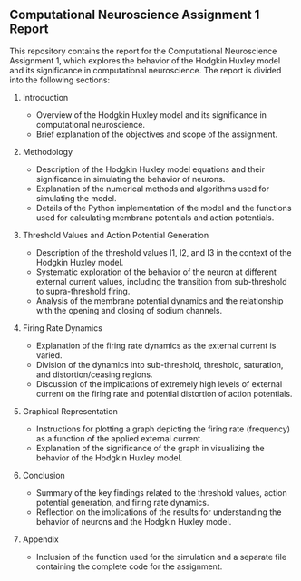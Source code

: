 ## Computational Neuroscience Assignment 1 Report

This repository contains the report for the Computational Neuroscience Assignment 1, which explores the behavior of the Hodgkin Huxley model and its significance in computational neuroscience. The report is divided into the following sections:

1. Introduction
   - Overview of the Hodgkin Huxley model and its significance in computational neuroscience.
   - Brief explanation of the objectives and scope of the assignment.

2. Methodology
   - Description of the Hodgkin Huxley model equations and their significance in simulating the behavior of neurons.
   - Explanation of the numerical methods and algorithms used for simulating the model.
   - Details of the Python implementation of the model and the functions used for calculating membrane potentials and action potentials.

3. Threshold Values and Action Potential Generation
   - Description of the threshold values I1, I2, and I3 in the context of the Hodgkin Huxley model.
   - Systematic exploration of the behavior of the neuron at different external current values, including the transition from sub-threshold to supra-threshold firing.
   - Analysis of the membrane potential dynamics and the relationship with the opening and closing of sodium channels.

4. Firing Rate Dynamics
   - Explanation of the firing rate dynamics as the external current is varied.
   - Division of the dynamics into sub-threshold, threshold, saturation, and distortion/ceasing regions.
   - Discussion of the implications of extremely high levels of external current on the firing rate and potential distortion of action potentials.

5. Graphical Representation
   - Instructions for plotting a graph depicting the firing rate (frequency) as a function of the applied external current.
   - Explanation of the significance of the graph in visualizing the behavior of the Hodgkin Huxley model.

6. Conclusion
   - Summary of the key findings related to the threshold values, action potential generation, and firing rate dynamics.
   - Reflection on the implications of the results for understanding the behavior of neurons and the Hodgkin Huxley model.

7. Appendix
   - Inclusion of the function used for the simulation and a separate file containing the complete code for the assignment.
